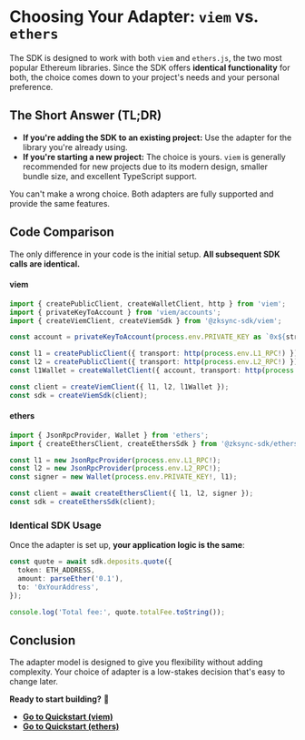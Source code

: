 # Choosing Your Adapter: `viem` vs. `ethers`

The SDK is designed to work with both `viem` and `ethers.js`, the two most popular Ethereum libraries. Since the SDK offers **identical functionality** for both, the choice comes down to your project's needs and your personal preference.

## The Short Answer (TL;DR)

- **If you're adding the SDK to an existing project:** Use the adapter for the library you're already using.
- **If you're starting a new project:** The choice is yours. `viem` is generally recommended for new projects due to its modern design, smaller bundle size, and excellent TypeScript support.

You can't make a wrong choice. Both adapters are fully supported and provide the same features.

## Code Comparison

The only difference in your code is the initial setup. **All subsequent SDK calls are identical.**

#### viem

```ts
import { createPublicClient, createWalletClient, http } from 'viem';
import { privateKeyToAccount } from 'viem/accounts';
import { createViemClient, createViemSdk } from '@zksync-sdk/viem';

const account = privateKeyToAccount(process.env.PRIVATE_KEY as `0x${string}`);

const l1 = createPublicClient({ transport: http(process.env.L1_RPC!) });
const l2 = createPublicClient({ transport: http(process.env.L2_RPC!) });
const l1Wallet = createWalletClient({ account, transport: http(process.env.L1_RPC!) });

const client = createViemClient({ l1, l2, l1Wallet });
const sdk = createViemSdk(client);
```

#### ethers

```ts
import { JsonRpcProvider, Wallet } from 'ethers';
import { createEthersClient, createEthersSdk } from '@zksync-sdk/ethers';

const l1 = new JsonRpcProvider(process.env.L1_RPC!);
const l2 = new JsonRpcProvider(process.env.L2_RPC!);
const signer = new Wallet(process.env.PRIVATE_KEY!, l1);

const client = await createEthersClient({ l1, l2, signer });
const sdk = createEthersSdk(client);
```

### Identical SDK Usage

Once the adapter is set up, **your application logic is the same**:

```ts
const quote = await sdk.deposits.quote({
  token: ETH_ADDRESS,
  amount: parseEther('0.1'),
  to: '0xYourAddress',
});

console.log('Total fee:', quote.totalFee.toString());
```

## Conclusion

The adapter model is designed to give you flexibility without adding complexity. Your choice of adapter is a low-stakes decision that's easy to change later.

**Ready to start building?** 🚀

- [**Go to Quickstart (viem)**](./viem.md)
- [**Go to Quickstart (ethers)**](./ethers.md)
